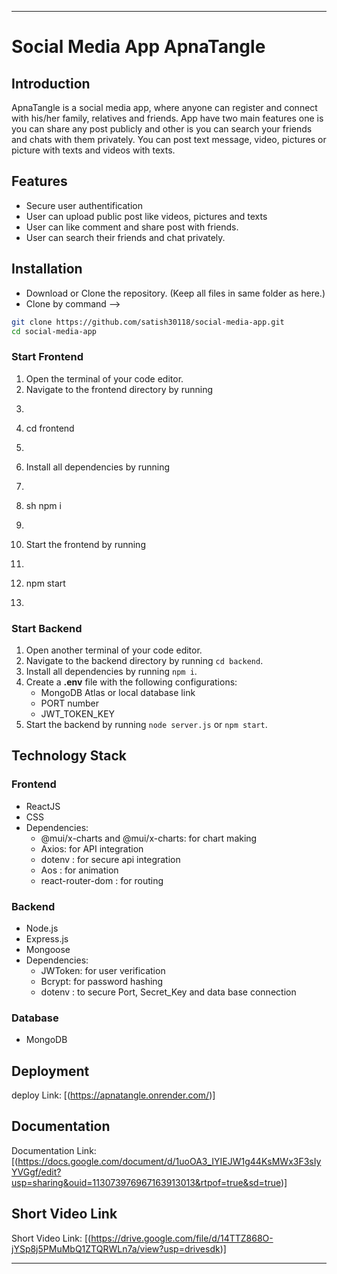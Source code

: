 

---

# Social Media App ApnaTangle

## Introduction

ApnaTangle is a social media app, where anyone can register and connect with his/her family, relatives and friends. App have two main features one is you can share any post publicly and other is you can search your friends and chats with them privately. You can post text message, video, pictures or picture with texts and videos with texts.

## Features

- Secure user authentification
- User can upload public post like videos, pictures and texts 
- User can like comment and share post with friends.
- User can search their friends and chat privately.

## Installation
- Download or Clone the repository. (Keep all files in same folder as here.)
- Clone by command -->
```sh
git clone https://github.com/satish30118/social-media-app.git
cd social-media-app
```
### Start Frontend

1. Open the terminal of your code editor.
2. Navigate to the frontend directory by running
3. ```sh
4.  cd frontend
5.  ```.
6. Install all dependencies by running
7. ```
8. sh npm i
9. ```.
10. Start the frontend by running
11.  ```sh
12.  npm start
13.  ```.

### Start Backend

1. Open another terminal of your code editor.
2. Navigate to the backend directory by running `cd backend`.
3. Install all dependencies by running `npm i`.
4. Create a **.env** file with the following configurations:
   - MongoDB Atlas or local database link
   - PORT number
   - JWT_TOKEN_KEY
5. Start the backend by running `node server.js` or `npm start`.


## Technology Stack

### Frontend

- ReactJS
- CSS
- Dependencies:
  - @mui/x-charts and @mui/x-charts: for chart making
  - Axios: for API integration
  - dotenv : for secure api integration
  - Aos : for animation
  - react-router-dom : for routing

### Backend

- Node.js
- Express.js
- Mongoose
- Dependencies:
  - JWToken: for user verification
  - Bcrypt: for password hashing
  - dotenv : to secure Port, Secret_Key and data base connection

### Database

- MongoDB

## Deployment
deploy Link: [(https://apnatangle.onrender.com/)]

## Documentation

Documentation Link: [(https://docs.google.com/document/d/1uoOA3_IYIEJW1g44KsMWx3F3sIyYVGgf/edit?usp=sharing&ouid=113073976967163913013&rtpof=true&sd=true)]

## Short Video Link

Short Video Link: [(https://drive.google.com/file/d/14TTZ868O-jYSp8j5PMuMbQ1ZTQRWLn7a/view?usp=drivesdk)]

---





